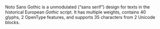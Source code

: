 Noto Sans Gothic is a unmodulated (“sans serif”) design for texts in the historical European _Gothic_ script. It has multiple weights, contains 40 glyphs, 2 OpenType features, and supports 35 characters from 2 Unicode blocks.